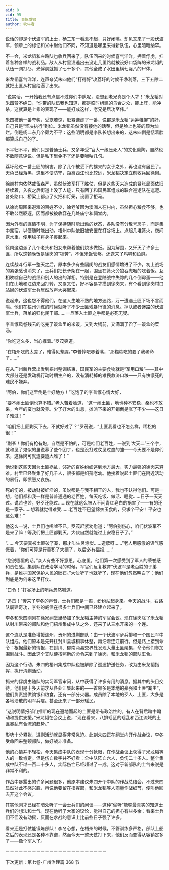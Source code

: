 ```yaml
---
aid: 8
zid: 95
title: 百炼成钢
author: 吹牛者
---
```


说话的却是个伏波军的上士，杨二东一看惹不起，只好闭嘴。却见又来了一股伏波军，领章上的标记和米中尉他们不同，不知道是哪里来得新队伍，心里暗暗纳罕。

不一会，米龙韬和左路队也收兵回来了，队伍回来的时候喜气洋洋，押着俘虏，扛着各种各样的战利品。敌人从村里溃逃出去没走几里路就被设好口袋阵的米龙韬的队伍一网打尽，光俘虏就抓了七十多个，其他全成了水田里横七竖八的尸体。

米龙韬喜气洋洋，连声夸奖朱四他们“打得好”攻荔圩的时候干净利落，三下五除二就把土匪从村里给逼了出来。

“说实话，一开始我还有点信不过你们中队呢，没想到老兄真是个人才！”米龙韬对朱四赞不绝口，“你带的队伍我也知道，都是临时组建的乌合之众，能上阵，能冲杀，这就算是上乘的表现了――能打成这样，老兄是居功至伟。”

朱四被他一番夸奖，受宠若惊，赶紧谦虚了一番，说都是米龙韬“运筹帷幄”的好，自己只是“坚决执行”到位。米龙韬虽然没有接他的话茬，但是脸上也笑的颇为灿烂。倒是杨二东几个颇为不平：这些明明都是李队长想出来的，这朱四倒是恬着脸都算成自己的了。

不平归不平，他们只是普通士兵，又多年受“官大一级压死人”的文化熏陶，自然也不敢随意评说。但是私下里免不了还是要嘀咕几句。

荔圩经过一番土匪的祸害，除了几个被丢下的掳来的女子之外，再也没有居民了。天色已经落黑，这里不便防守，距离西江也比较远，米龙韬决定立刻收兵回徐岗。

徐岗村内依然戒备森严，虽然伏波军打了胜仗，但是这些天来造成的紧张局面依旧持续着，入夜之后街道上没了人迹，只有团丁和国民军组成的联合巡逻队在巡逻。各处路口、桥梁上都点了火把和灯笼，设置了拒马。

从徐岗周围来避难的百姓不少，徐老爷因为澳洲人在村内，虽然担心粮食不够，也不敢公然驱逐，因而都被被收容在几处庙宇和祠堂内。

因为外表的匪情不明，为了保持随时能出动的状态，各队没有分散号房子，而是集中露宿，以便随时能出动。梧州中队依旧被安置在打谷场上。点起几堆篝火，夜间露水重，便用毯子将身子裹起来。

徐岗这边派了几个老头和妇女来帮着他们烧水做饭。因为解围，又歼灭了许多土匪，所以这顿晚饭是徐岗的“犒劳”，不但米饭管够，还送来了鸡鸭和鱼鲜。

连续战斗行军一整天之后，原本多少有些隔阂的战友们感情增进了不少，初上战场的紧张感也消失了，士兵们把长矛架在一起，围坐在篝火旁狼吞虎咽的吃着饭。互相吹嘘自己的战绩和别人的出的洋相。特别是在登陆战中失踪的几个倒霉蛋――他们在山地和江边来回打转，又累又怕，好不容易才摸到徐岗来，有个看到徐岗村口站岗的伏波军士兵居然放声大哭起来。

说起来，这也怨不得他们，在这人生地不熟的地方迷路，万一遭遇土匪下场不言而喻。他们在梧州训练的时候就听了不少土匪残暴行径的消息。掉队或者迷路的伏波军士兵，落单的归化民干部……一旦落入土匪之手都是必死无疑。

李普惇风卷残云的吃完了饭盒里的米饭，又到大锅前，又满满了舀了一饭盒的菜汤。

“你吃这么多，当心撑着。”罗茂笑道。

“在梧州吃的太差了，难得见荤腥。”李普惇吧唧着嘴，“那糊糊吃的要了我老命了……”

在从广州新兵营出发到梧州整训结束，国民军的主要食物就是“军用口粮”――其中大部分还是发动机行动时期生产的，没有消耗掉的难民救济口粮――只有快饿死的难民不嫌弃。

“阿伯，你们这里倒是个好地方！”吃饱了的李普惇心情大好，

“要不闹土匪倒也算不错。”老人苦着脸道，“这一闹土匪，地也种不安稳，桑也不敢采，今年的蚕也就没养。少了好大的出息，摊派下来的开销倒是涨了不少――这日子难过！”

“咱们把土匪剿灭下去，不就好过了？”罗茂说，“土匪我看也不怎么样，稀松的很！”

“副爷！你们有枪有炮，自然是不怕的，可是咱们老百姓，一说到‘大天二’三个字，就和见了鬼似的虽说募了些个团丁，也是没打过仗见过血的雏――今天要不是你们来，这徐岗可就遭要遭大难了！”

他说到这些天因为土匪祸乱，邻近的百姓纷纷逃到地方最大，实力最强的徐岗来避难。村里已经聚集了好几千人，很多都是妇孺老幼。他接着说起土匪们在附近活动的暴行，即愤懑又哀伤。

死的伤的，被劫财被奸淫的，虽说都是与我不相干的人，我也不认得他们。可是一想，他们都和我一样是普普通通的老百姓，每天吃饭、做活、睡觉……日子一天天过。说苦也苦，好歹还能过……现在就这么被人不问青红皂白的祸害了――有的还是一家子……想着就觉得难受……老百姓不巴望锦衣玉食的，只求个平安！平安也这么难！”

他这么一说，士兵们也唏嘘不已。罗茂赶紧劝慰道：“阿伯别伤心，咱们伏波军不是来了嘛！等我们把土匪都剿灭，大伙自然就能过上安稳日子了。”

“……今天要真被土匪破了寨，那才叫生灵涂炭……造孽呀……”老人用感激的语气感慨着，“你们可算是行善积了大德了，以后必有福报……”

“您说哪里的话。”众人有些不好意思。心底里，他们第一次感受到了军人的荣誉感和责任感。集训队在政治学习的时候，军官们反复教育“伏波军是老百姓的子弟兵，是维护国家保护人民的础石。”大伙听了也就听了，现在他们忽然明白了：他们到底是为何来这里打仗。

“口令！”打谷场上的哨兵忽然喊道。

“追击！”传来了李冬的声音，士兵们都是一振，纷纷站起身来。今天的战斗，右路队屡建奇功，李冬的威信在很多士兵们中间已经建立起来了。

李冬和朱四刚刚在徐家祠堂里参加了米龙韬主持的军官会议。现在徐岗除了米龙韬从封川带来的部队和他们梧州集成中队之外，还来了从三水开来的一个连。

这个连队是准备增援连州、贺州的进剿部队：由一个伏波军步兵排和一个国民军中队组成。他们原本是先开往封川县城稍事休整，再沿着连江前行。但是路上接到命令：根据最新的情报，在封川、郁南两县交界处发现大量土匪聚集，命令他们参加围剿战斗。因此这个支队便按照新的命令来到了徐岗，和米龙韬的部队汇合。

因为这个行动，朱四的梧州集成中队也被解除了巡逻护送任务，改为由米龙韬指挥，执行清剿活动。

抓来的俘虏由随队的实习军官审问，从中获得了许多有用的消息。据其中的头目交待，他们是十多天前才从各处汇集起来的――首领多是本地的豪强和土匪“寨主”，他们负责提供饷银和粮食，还有一部分火器。成员除了本地的歹人、土匪，大多是各地溃散的明军兵痞。甚至还来了一部分瑶民。

“这说明情报部门推断的现在遍地而起的土匪是带有政治性的。有人在背后暗中煽动和提供支援。”米龙韬在会议上说，“现在看来，八排瑶区的瑶乱和西江流域的土匪暴乱有合流的趋势。”

形势十分紧张，进剿活动就显得非常急迫。此刻朱四正在祠堂内开作战会议，李冬受命回来整顿部队，做好战斗准备。

他的心情并不轻松，今天集成中队的表现十分抢眼，在作战会议上获得了米龙韬等人的一致肯定。但是伤亡数字并不好看：全中队阵亡六人，负伤二十多人。整个集成中队不过一百二十多人，实际伤亡已经超过了一成。这对于新部队的士气来说是非常不利的。

作战中暴露出的许多问题很多，他原本建议朱四开个中队的作战总结会，不过朱四显然对此不感兴趣，再说他要留在指挥部，和米龙韬等人商量作战细节，便叫他回去开这个会议。

其实他刚才已经在暗处听了一会士兵们的闲谈――这种“偷听”能够最真实的知道士兵们的想法和士气。现在他听了大家的议论，觉得自己的担心有些多余：看来士兵们不但没有动摇，反而在求战的意识上比前些日子强了许多。

看来还是打仗能锻炼部队！李冬心想，在梧州的时候，不管训练多严格，部队上船之后的表现还是各种不靠谱，然而今天一整天仗打下来，他们反而变得从容镇定多了――像个军人了。

－－－－－－－－－－－－－－－－－－－－－－－

下次更新：第七卷-广州治理篇 368 节
